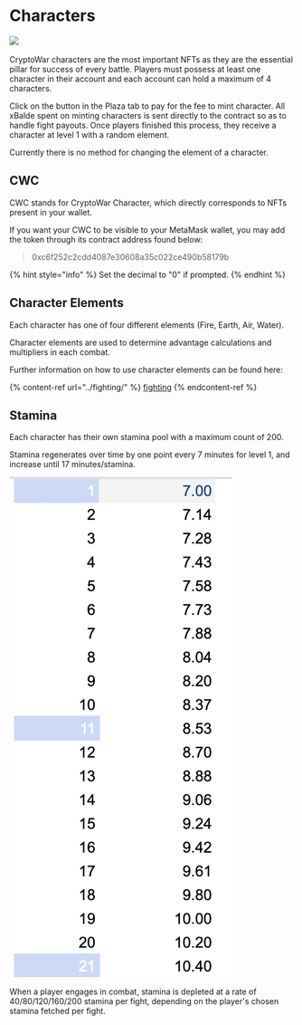 # Characters

[![](https://i.imgur.com/aiCzAty.png)](https://imgur.com/aiCzAty)

CryptoWar characters are the most important NFTs as they are the essential pillar for success of every battle. Players must possess at least one character in their account and each account can hold a maximum of 4 characters.

Click on the button in the Plaza tab to pay for the fee to mint character. All xBalde spent on minting characters is sent directly to the contract so as to handle fight payouts. Once players finished this process, they receive a character at level 1 with a random element.

Currently there is no method for changing the element of a character.

## CWC

CWC stands for CryptoWar Character, which directly corresponds to NFTs present in your wallet.

If you want your CWC to be visible to your MetaMask wallet, you may add the token through its contract address found below:

> 0xc6f252c2cdd4087e30608a35c022ce490b58179b

{% hint style="info" %}
Set the decimal to "0" if prompted.
{% endhint %}

## Character Elements

Each character has one of four different elements (Fire, Earth, Air, Water).

Character elements are used to determine advantage calculations and multipliers in each combat.

Further information on how to use character elements can be found here:

{% content-ref url="../fighting/" %}
[fighting](../fighting/)
{% endcontent-ref %}

## Stamina

Each character has their own stamina pool with a maximum count of 200.

Stamina regenerates over time by one point every 7 minutes for level 1, and increase until 17 minutes/stamina.&#x20;



![Stamina regenration per level](<../../.gitbook/assets/Screen Shot 2021-10-31 at 10.38.25.png>)

When a player engages in combat, stamina is depleted at a rate of 40/80/120/160/200 stamina per fight, depending on the player's chosen stamina fetched per fight.
